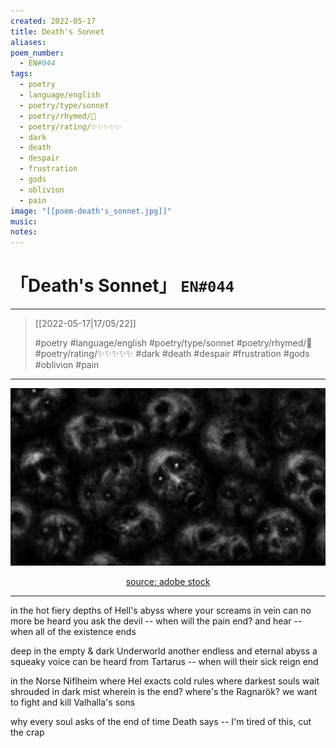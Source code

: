 ```yaml
---
created: 2022-05-17
title: Death's Sonnet
aliases:
poem_number:
  - EN#044
tags:
  - poetry
  - language/english
  - poetry/type/sonnet
  - poetry/rhymed/🔴
  - poetry/rating/✨✨✨✨✨
  - dark
  - death
  - despair
  - frustration
  - gods
  - oblivion
  - pain
image: "[[poem-death's_sonnet.jpg]]"
music:
notes:
---
```

# 「Death's Sonnet」 `EN#044`

---

> [[2022-05-17|17/05/22]]
> 
> #poetry 
> #language/english 
> #poetry/type/sonnet 
> #poetry/rhymed/🔴 
> #poetry/rating/✨✨✨✨✨ 
> #dark #death #despair #frustration #gods #oblivion #pain 

---

![poem-death's_sonnet](../!art/poem-death's_sonnet.jpg)


<center class="img_caption"><a href="https://stock.adobe.com/pl/images/dark-faces-of-corpses-the-screaming-black-and-white-background-illustration-in-horror-fantasy-genre-coal-and-noise-effect-gloomy-characters-from-nightmares/318414087" class="source-link">source: adobe stock</a></center>

----

in the hot fiery depths of Hell's abyss
where your screams in vein can no more be heard 
you ask the devil -- when will the pain end?
and hear -- when all of the existence ends

deep in the empty & dark Underworld
another endless and eternal abyss
a squeaky voice can be heard
from Tartarus -- when will their sick reign end

in the Norse Niflheim where Hel exacts cold rules
where darkest souls wait shrouded in dark mist
wherein is the end? where's the Ragnarök?
we want to fight and kill Valhalla's sons

   why every soul asks of the end of time
   Death says -- I'm tired of this, cut the crap